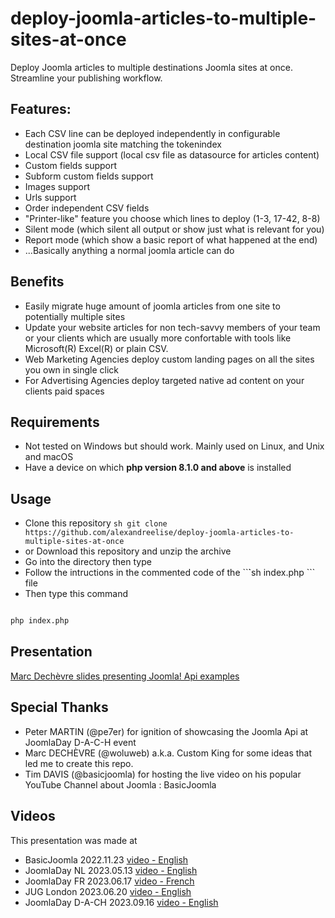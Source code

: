 # deploy-joomla-articles-to-multiple-sites-at-once
Deploy Joomla articles to multiple destinations Joomla sites at once. Streamline your publishing workflow.

## Features:
- Each CSV line can be deployed independently in configurable destination joomla site matching the tokenindex
- Local CSV file support (local csv file as datasource for articles content)
- Custom fields support
- Subform custom fields support
- Images support
- Urls support
- Order independent CSV fields
- "Printer-like" feature you choose which lines to deploy (1-3, 17-42, 8-8)
- Silent mode (which silent all output or show just what is relevant for you)
- Report mode (which show a basic report of what happened at the end)
- ...Basically anything a normal joomla article can do

## Benefits
 - Easily migrate huge amount of joomla articles from one site to potentially multiple sites
 - Update your website articles for non tech-savvy members of your team or your clients which are usually more confortable with tools like Microsoft(R) Excel(R) or plain CSV.
 - Web Marketing Agencies deploy custom landing pages on all the sites you own in single click
 - For Advertising Agencies deploy targeted native ad content on your clients paid spaces

## Requirements
 - Not tested on Windows but should work. Mainly used on Linux, and Unix and macOS
 - Have a device on which **php version 8.1.0 and above** is installed 

## Usage
 - Clone this repository ```sh git clone https://github.com/alexandreelise/deploy-joomla-articles-to-multiple-sites-at-once ```
 - or Download this repository and unzip the archive
 - Go into the directory then type
 - Follow the intructions in the commented code of the ``̀`sh index.php ``` file
 - Then type this command
 
```sh

php index.php

```

## Presentation
[Marc Dechèvre slides presenting Joomla! Api examples](https://slides.woluweb.be/api/api.html)


## Special Thanks
- Peter MARTIN (@pe7er) for ignition of showcasing the Joomla Api at JoomlaDay D-A-C-H event
- Marc DECHÈVRE (@woluweb) a.k.a. Custom King for some ideas that led me to create this repo.
- Tim DAVIS (@basicjoomla) for hosting the live video on his popular YouTube Channel about Joomla : BasicJoomla


## Videos

This presentation was made at
- BasicJoomla 2022.11.23 [video - English](https://www.youtube.com/watch?v=ZH3a4MHB718)
- JoomlaDay NL 2023.05.13 [video - English](https://www.youtube.com/watch?v=bhGYCWFdaRw)
- JoomlaDay FR 2023.06.17 [video - French](https://www.youtube.com/watch?v=3wS8bgFpfYg)
- JUG London 2023.06.20 [video - English](https://www.youtube.com/watch?v=TfGr80O3UeA)
- JoomlaDay D-A-CH 2023.09.16 [video - English](https://www.youtube.com/watch?v=WeI6wIUxGbM)
